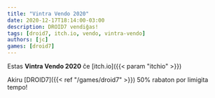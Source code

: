 ```yaml
---
title: "Vintra Vendo 2020"
date: 2020-12-17T18:14:00-03:00
description: DROID7 vendiĝas!
tags: [droid7, itch.io, vendo, vintra-vendo]
authors: [jc]
games: [droid7]
---
```


Estas **Vintra Vendo 2020** ĉe [itch.io]({{< param "itchio" >}})

Akiru [DROID7]({{< ref "/games/droid7" >}}) 50% rabaton por limigita tempo!
